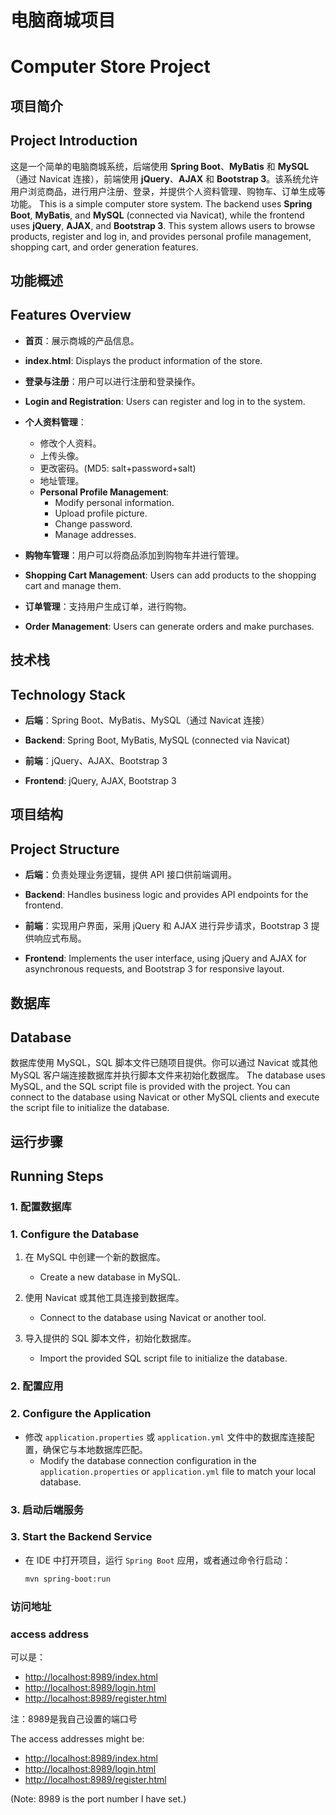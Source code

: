 # 电脑商城项目
# Computer Store Project

## 项目简介
## Project Introduction

这是一个简单的电脑商城系统，后端使用 **Spring Boot**、**MyBatis** 和 **MySQL**（通过 Navicat 连接），前端使用 **jQuery**、**AJAX** 和 **Bootstrap 3**。该系统允许用户浏览商品，进行用户注册、登录，并提供个人资料管理、购物车、订单生成等功能。
This is a simple computer store system. The backend uses **Spring Boot**, **MyBatis**, and **MySQL** (connected via Navicat), while the frontend uses **jQuery**, **AJAX**, and **Bootstrap 3**. This system allows users to browse products, register and log in, and provides personal profile management, shopping cart, and order generation features.

## 功能概述
## Features Overview

- **首页**：展示商城的产品信息。
- **index.html**: Displays the product information of the store.

- **登录与注册**：用户可以进行注册和登录操作。
- **Login and Registration**: Users can register and log in to the system.

- **个人资料管理**：
  - 修改个人资料。
  - 上传头像。
  - 更改密码。(MD5: salt+password+salt)
  - 地址管理。
  - **Personal Profile Management**:
    - Modify personal information.
    - Upload profile picture.
    - Change password.
    - Manage addresses.

- **购物车管理**：用户可以将商品添加到购物车并进行管理。
- **Shopping Cart Management**: Users can add products to the shopping cart and manage them.

- **订单管理**：支持用户生成订单，进行购物。
- **Order Management**: Users can generate orders and make purchases.

## 技术栈
## Technology Stack

- **后端**：Spring Boot、MyBatis、MySQL（通过 Navicat 连接）
- **Backend**: Spring Boot, MyBatis, MySQL (connected via Navicat)

- **前端**：jQuery、AJAX、Bootstrap 3
- **Frontend**: jQuery, AJAX, Bootstrap 3

## 项目结构
## Project Structure

- **后端**：负责处理业务逻辑，提供 API 接口供前端调用。
- **Backend**: Handles business logic and provides API endpoints for the frontend.

- **前端**：实现用户界面，采用 jQuery 和 AJAX 进行异步请求，Bootstrap 3 提供响应式布局。
- **Frontend**: Implements the user interface, using jQuery and AJAX for asynchronous requests, and Bootstrap 3 for responsive layout.

## 数据库
## Database

数据库使用 MySQL，SQL 脚本文件已随项目提供。你可以通过 Navicat 或其他 MySQL 客户端连接数据库并执行脚本文件来初始化数据库。
The database uses MySQL, and the SQL script file is provided with the project. You can connect to the database using Navicat or other MySQL clients and execute the script file to initialize the database.

## 运行步骤
## Running Steps

### 1. 配置数据库
### 1. Configure the Database

1. 在 MySQL 中创建一个新的数据库。
   - Create a new database in MySQL.

2. 使用 Navicat 或其他工具连接到数据库。
   - Connect to the database using Navicat or another tool.

3. 导入提供的 SQL 脚本文件，初始化数据库。
   - Import the provided SQL script file to initialize the database.

### 2. 配置应用
### 2. Configure the Application

- 修改 `application.properties` 或 `application.yml` 文件中的数据库连接配置，确保它与本地数据库匹配。
  - Modify the database connection configuration in the `application.properties` or `application.yml` file to match your local database.

### 3. 启动后端服务
### 3. Start the Backend Service

- 在 IDE 中打开项目，运行 `Spring Boot` 应用，或者通过命令行启动：
  ```bash
  mvn spring-boot:run

### 访问地址
### access address

可以是：
- [http://localhost:8989/index.html](http://localhost:8989/index.html)
- [http://localhost:8989/login.html](http://localhost:8989/login.html)
- [http://localhost:8989/register.html](http://localhost:8989/register.html)

注：8989是我自己设置的端口号

The access addresses might be:

- [http://localhost:8989/index.html](http://localhost:8989/index.html)
- [http://localhost:8989/login.html](http://localhost:8989/login.html)
- [http://localhost:8989/register.html](http://localhost:8989/register.html)

(Note: 8989 is the port number I have set.)

